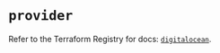 # `provider`

Refer to the Terraform Registry for docs: [`digitalocean`](https://registry.terraform.io/providers/digitalocean/digitalocean/2.61.0/docs).
